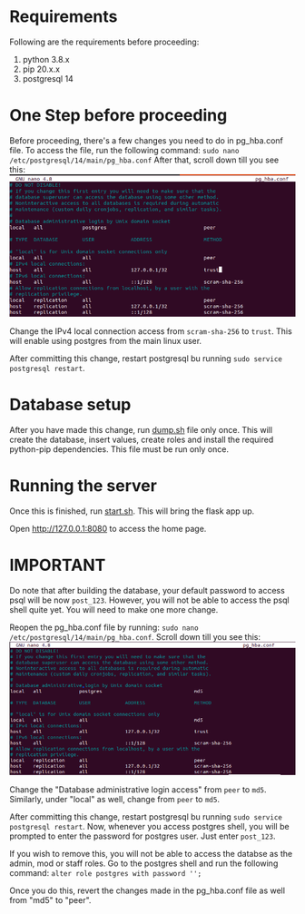 # Requirements

Following are the requirements before proceeding:

1. python 3.8.x
2. pip 20.x.x
3. postgresql 14

# One Step before proceeding

Before proceeding, there's a few changes you need to do in pg_hba.conf file. To access the file, run the following command:
`sudo nano /etc/postgresql/14/main/pg_hba.conf`
After that, scroll down till you see this:
![alt text](https://github.com/sach-12/dbms-a4/blob/main/build/image/img1.png)

Change the IPv4 local connection access from `scram-sha-256` to `trust`. This will enable using postgres from the main linux user.

After committing this change, restart postgresql bu running `sudo service postgresql restart`.

# Database setup

After you have made this change, run [dump.sh](https://github.com/sach-12/dbms-a4/blob/main/build/dump.sh) file only once. This will create the database, insert values, create roles and install the required python-pip dependencies. This file must be run only once.

# Running the server

Once this is finished, run [start.sh](https://github.com/sach-12/dbms-a4/blob/main/build/start.sh). This will bring the flask app up.

Open http://127.0.0.1:8080 to access the home page.

# IMPORTANT

Do note that after building the database, your default password to access psql will be now `post_123`. However, you will not be able to access the psql shell quite yet. You will need to make one more change.

Reopen the pg_hba.conf file by running: `sudo nano /etc/postgresql/14/main/pg_hba.conf`.
Scroll down till you see this:
![alt text](https://github.com/sach-12/dbms-a4/blob/main/build/image/img2.png)

Change the "Database administrative login access" from `peer` to `md5`. Similarly, under "local" as well, change from `peer` to `md5`.

After committing this change, restart postgresql bu running `sudo service postgresql restart`.
Now, whenever you access postgres shell, you will be prompted to enter the password for postgres user. Just enter `post_123`.

If you wish to remove this, you will not be able to access the databse as the admin, mod or staff roles.
Go to the postgres shell and run the following command:
`alter role postgres with password '';`

Once you do this, revert the changes made in the pg_hba.conf file as well from "md5" to "peer".

